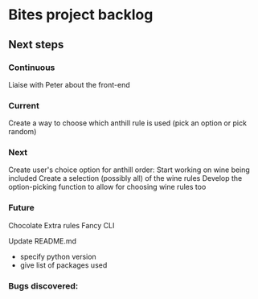 # Bites project backlog

## Next steps
### Continuous
Liaise with Peter about the front-end

### Current
Create a way to choose which anthill rule is used (pick an option or pick random)

### Next
Create user's choice option for anthill order:
Start working on wine being included
Create a selection (possibly all) of the wine rules
Develop the option-picking function to allow for choosing wine rules too

### Future
Chocolate
Extra rules
Fancy CLI

Update README.md
- specify python version
- give list of packages used

### Bugs discovered:
